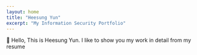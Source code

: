 ```yaml
---
layout: home
title: "Heesung Yun"
excerpt: "My Information Security Portfolio"
---
```


👋 Hello, This is Heesung Yun. I like to show you my work in detail from my resume
